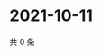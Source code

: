 # 2021-10-11

共 0 条

<!-- BEGIN WEIBO -->
<!-- 最后更新时间 Mon Oct 11 2021 12:00:45 GMT+0800 (China Standard Time) -->

<!-- END WEIBO -->
